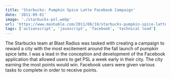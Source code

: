 ```yaml
---
title: 'Starbucks: Pumpkin Spice Latte Facebook Campaign'
date: '2011-09-01'
image: './starbucks-psl.webp'
url: 'https://www.mashable.com/2011/08/18/starbucks-pumpkin-spice-latte-facebook/'
tags: ['actionscript', 'javascript', 'facebook', 'technical lead']
---
```


The Starbucks team at Blast Radius was tasked with creating a campaign to reward a city with the most excitement around the fall launch of pumpkin spice latte. I was a lead in the conception and development of the Facebook application that allowed users to get PSL a week early in their city. The city earning the most points would win. Facebook users were given various tasks to complete in order to receive points.
